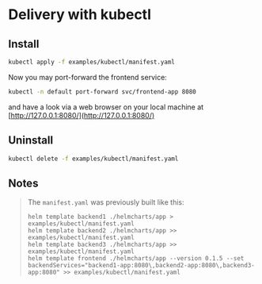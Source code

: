 # Delivery with kubectl

## Install

```bash
kubectl apply -f examples/kubectl/manifest.yaml
```

Now you may port-forward the frontend service:

```bash
kubectl -n default port-forward svc/frontend-app 8080
```

and have a look via a web browser on your local machine at [http://127.0.0.1:8080/](http://127.0.0.1:8080/)

## Uninstall

```bash
kubectl delete -f examples/kubectl/manifest.yaml
```

## Notes

> The `manifest.yaml` was previously built like this:
>
>     helm template backend1 ./helmcharts/app > examples/kubectl/manifest.yaml
>     helm template backend2 ./helmcharts/app >> examples/kubectl/manifest.yaml
>     helm template backend3 ./helmcharts/app >> examples/kubectl/manifest.yaml
>     helm template frontend ./helmcharts/app --version 0.1.5 --set backendServices="backend1-app:8080\,backend2-app:8080\,backend3-app:8080" >> examples/kubectl/manifest.yaml